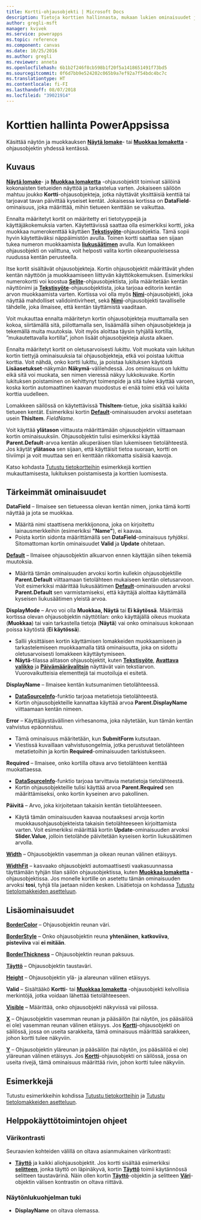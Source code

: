 ```yaml
---
title: Kortti-ohjausobjekti | Microsoft Docs
description: Tietoja korttien hallinnasta, mukaan lukien ominaisuudet ja esimerkkejä
author: gregli-msft
manager: kvivek
ms.service: powerapps
ms.topic: reference
ms.component: canvas
ms.date: 10/25/2016
ms.author: gregli
ms.reviewer: anneta
ms.openlocfilehash: 6b1b2f246f8cb598b1f20f5a1418651491f73bd5
ms.sourcegitcommit: 0f6d7bb9e524202c065b9a7ef92a7f54bdc4bc7c
ms.translationtype: HT
ms.contentlocale: fi-FI
ms.lasthandoff: 08/07/2018
ms.locfileid: "39021914"
---
```

# <a name="card-control-in-powerapps"></a>Korttien hallinta PowerAppsissa
Käsittää näytön ja muokkauksen **[Näytä lomake](control-form-detail.md)**- tai **[Muokkaa lomaketta](control-form-detail.md)** -ohjausobjektin yhdessä kentässä.

## <a name="description"></a>Kuvaus
**[Näytä lomake](control-form-detail.md)**- ja **[Muokkaa lomaketta](control-form-detail.md)** -ohjausobjektit toimivat säilöinä kokonaisten tietueiden näyttöä ja tarkastelua varten. Jokaiseen säilöön mahtuu joukko **Kortti**-ohjausobjekteja, jotka näyttävät yksittäisiä kenttiä tai tarjoavat tavan päivittää kyseiset kentät. Jokaisessa kortissa on **DataField**-ominaisuus, joka määrittää, mihin tietueen kenttään se vaikuttaa.  

Ennalta määritetyt kortit on määritetty eri tietotyyppejä ja käyttäjäkokemuksia varten.  Käytettävissä saattaa olla esimerkiksi kortti, joka muokkaa numerokenttää käyttäen **[Tekstisyöte](control-text-input.md)**-ohjausobjektia. Tämä sopii hyvin käytettäväksi näppäimistön avulla. Toinen kortti saattaa sen sijaan tukea numeron muokkaamista **[liukusäätimen](control-slider.md)** avulla. Kun lomakkeen ohjausobjekti on valittuna, voit helposti valita kortin oikeanpuoleisessa ruudussa kentän perusteella.

Itse kortit sisältävät ohjausobjekteja. Kortin ohjausobjektit määrittävät yhden kentän näyttöön ja muokkaamiseen liittyvän käyttökokemuksen. Esimerkiksi numerokortti voi koostua **[Selite](control-text-box.md)**-ohjausobjektista, jolla määritetään kentän näyttönimi ja **[Tekstisyöte](control-text-input.md)**-ohjausobjektista, joka tarjoaa editorin kentän arvon muokkaamista varten. Kortissa voi olla myös **[Nimi](control-text-box.md)**-ohjausobjekti, joka näyttää mahdolliset validointivirheet, sekä **[Nimi](control-text-box.md)**-ohjausobjekti tavalliselle tähdelle, joka ilmaisee, että kentän täyttämistä vaaditaan.

Voit mukauttaa ennalta määritetyn kortin ohjausobjekteja muuttamalla sen kokoa, siirtämällä sitä, piilottamalla sen, lisäämällä siihen ohjausobjekteja ja tekemällä muita muutoksia. Voit myös aloittaa täysin tyhjällä kortilla, ”mukautettavalla kortilla”, johon lisäät ohjausobjekteja alusta alkaen.

Ennalta määritetyt kortit on oletusarvoisesti *lukittu*. Voit muokata vain lukitun kortin tiettyjä ominaisuuksia tai ohjausobjekteja, etkä voi poistaa lukittua korttia. Voit nähdä, onko kortti lukittu, ja poistaa lukituksen käytöstä **Lisäasetukset**-näkymän **Näkymä**-välilehdessä. Jos ominaisuus on lukittu eikä sitä voi muokata, sen nimen vieressä näkyy lukkokuvake. Kortin lukituksen poistaminen on kehittynyt toimenpide ja sitä tulee käyttää varoen, koska kortin automaattinen kaavan muodostus ei enää toimi etkä voi lukita korttia uudelleen.

Lomakkeen säilössä on käytettävissä **ThisItem**-tietue, joka sisältää kaikki tietueen kentät.  Esimerkiksi kortin **[Default](properties-core.md)**-ominaisuuden arvoksi asetetaan usein **ThisItem**. *FieldName*.

Voit käyttää **ylätason** viittausta määrittämään ohjausobjektin viittaamaan kortin ominaisuuksiin.  Ohjausobjektin tulisi esimerkiksi käyttää **Parent.Default**-arvoa kentän alkuperäisen tilan lukemiseen tietolähteestä. Jos käytät **ylätasoa** sen sijaan, että käyttäisit tietoa suoraan, kortti on tiiviimpi ja voit muuttaa sen eri kenttään rikkomatta sisäisiä kaavoja.

Katso kohdasta [Tutustu tietokortteihin](../working-with-cards.md) esimerkkejä korttien mukauttamisesta, lukituksen poistamisesta ja korttien luomisesta.

## <a name="key-properties"></a>Tärkeimmät ominaisuudet
**DataField** – Ilmaisee sen tietueessa olevan kentän nimen, jonka tämä kortti näyttää ja jota se muokkaa.

* Määritä nimi staattisena merkkijonona, joka on kirjoitettu lainausmerkkeihin (esimerkiksi **"Name"**), ei kaavaa.
* Poista kortin sidonta määrittämällä sen **DataField**-ominaisuus *tyhjäksi*. Sitomattoman kortin ominaisuudet **Valid** ja **Update** ohitetaan.

**[Default](properties-core.md)** – Ilmaisee ohjausobjektin alkuarvon ennen käyttäjän siihen tekemiä muutoksia.

* Määritä tämän ominaisuuden arvoksi kortin kullekin ohjausobjektille **Parent.Default** viittaamaan tietolähteen mukaiseen kentän oletusarvoon. Voit esimerkiksi määrittää liukusäätimen **[Default](properties-core.md)**-ominaisuuden arvoksi **Parent.Default** sen varmistamiseksi, että käyttäjä aloittaa käyttämällä kyseisen liukusäätimen yleistä arvoa.

**DisplayMode** – Arvo voi olla **Muokkaa, Näytä** tai **Ei käytössä**. Määrittää kortissa olevan ohjausobjektin näyttötilan: onko käyttäjällä oikeus muokata (**Muokkaa**) tai vain tarkastella tietoja (**Näytä**) vai onko ominaisuus kokonaan poissa käytöstä (**Ei käytössä**).  

* Sallii yksittäisen kortin käyttämisen lomakkeiden muokkaamiseen ja tarkastelemiseen muokkaamalla tätä ominaisuutta, joka on sidottu oletusarvoisesti lomakkeen käyttäytymiseen.
* **Näytä**-tilassa alitason ohjausobjektit, kuten **[Tekstisyöte](control-text-input.md)**, **[Avattava valikko](control-drop-down.md)** ja **[Päivämäärävalitsin](control-date-picker.md)** näyttävät vain tekstiarvon. Vuorovaikutteisia elementtejä tai muotoiluja ei esitetä.

**DisplayName** – Ilmaisee kentän kutsumanimen tietolähteessä.

* **[DataSourceInfo](../functions/function-datasourceinfo.md)**-funktio tarjoaa metatietoja tietolähteestä.
* Kortin ohjausobjekteille kannattaa käyttää arvoa **Parent.DisplayName** viittaamaan kentän nimeen.

**Error** – Käyttäjäystävällinen virhesanoma, joka näytetään, kun tämän kentän vahvistus epäonnistuu.

* Tämä ominaisuus määritetään, kun **SubmitForm** kutsutaan.  
* Viestissä kuvaillaan vahvistusongelmia, jotka perustuvat tietolähteen metatietoihin ja kortin **Required**-ominaisuuden tarkistukseen.

**Required** – Ilmaisee, onko kortilla oltava arvo tietolähteen kenttää muokattaessa.

* **[DataSourceInfo](../functions/function-datasourceinfo.md)**-funktio tarjoaa tarvittavia metatietoja tietolähteestä.
* Kortin ohjausobjekteille tulisi käyttää arvoa **Parent.Required** sen määrittämiseksi, onko kortin kyseinen arvo pakollinen.

**Päivitä** – Arvo, joka kirjoitetaan takaisin kentän tietolähteeseen.

* Käytä tämän ominaisuuden kaavaa noutaaksesi arvoja kortin muokkausohjausobjekteista takaisin tietolähteeseen kirjoittamista varten. Voit esimerkiksi määrittää kortin **Update**-ominaisuuden arvoksi **Slider.Value**, jolloin tietolähde päivitetään kyseisen kortin liukusäätimen arvolla.

**[Width](properties-size-location.md)** – Ohjausobjektin vasemman ja oikean reunan välinen etäisyys.

**[WidthFit](properties-size-location.md)**  – kasvaako ohjausobjekti automaattisesti vaakasuunnassa täyttämään tyhjän tilan säilön ohjausobjektissa, kuten **[Muokkaa lomaketta](control-form-detail.md)** -ohjausobjektissa. Jos monelle kortille on asetettu tämän ominaisuuden arvoksi **tosi**, tyhjä tila jaetaan niiden kesken. Lisätietoja on kohdassa [Tutustu tietolomakkeiden asetteluun](../working-with-form-layout.md).

## <a name="additional-properties"></a>Lisäominaisuudet
**[BorderColor](properties-color-border.md)** – Ohjausobjektin reunan väri.

**[BorderStyle](properties-color-border.md)** – Onko ohjausobjektin reuna **yhtenäinen**, **katkoviiva**, **pisteviiva** vai **ei mitään**.

**[BorderThickness](properties-color-border.md)** – Ohjausobjektin reunan paksuus.

**[Täyttö](properties-color-border.md)** – Ohjausobjektin taustaväri.

**[Height](properties-size-location.md)** – Ohjausobjektin ylä- ja alareunan välinen etäisyys.

**Valid** – Sisältääkö **Kortti**- tai **[Muokkaa lomaketta](control-form-detail.md)** -ohjausobjekti kelvollisia merkintöjä, jotka voidaan lähettää tietolähteeseen.

**[Visible](properties-core.md)** – Määrittää, onko ohjausobjekti näkyvissä vai piilossa.

**[X](properties-size-location.md)** – Ohjausobjektin vasemman reunan ja pääsäilön (tai näytön, jos pääsäilöä ei ole) vasemman reunan välinen etäisyys. Jos **[Kortti](control-card.md)**-ohjausobjekti on säilössä, jossa on useita sarakkeita, tämä ominaisuus määrittää sarakkeen, johon kortti tulee näkyviin.

**[Y](properties-size-location.md)** – Ohjausobjektin yläreunan ja pääsäilön (tai näytön, jos pääsäilöä ei ole) yläreunan välinen etäisyys. Jos **[Kortti](control-card.md)**-ohjausobjekti on säilössä, jossa on useita rivejä, tämä ominaisuus määrittää rivin, johon kortti tulee näkyviin.

## <a name="examples"></a>Esimerkkejä
Tutustu esimerkkeihin kohdissa [Tutustu tietokortteihin](../working-with-cards.md) ja [Tutustu tietolomakkeiden asetteluun](../working-with-form-layout.md).


## <a name="accessibility-guidelines"></a>Helppokäyttötoimintojen ohjeet
### <a name="color-contrast"></a>Värikontrasti
Seuraavien kohteiden välillä on oltava asianmukainen värikontrasti:
* **[Täyttö](properties-color-border.md)**  ja kaikki aliohjausobjektit. Jos kortti sisältää esimerkiksi **[selitteen](control-text-box.md)**, jonka täyttö on läpinäkyvä, kortin **[Täyttö](properties-color-border.md)** toimii käytännössä selitteen taustavärinä. Näin ollen kortin **[Täyttö](properties-color-border.md)**-objektin ja selitteen **[Väri](properties-color-border.md)**-objektin välisen kontrastin on oltava riittävä.

### <a name="screen-reader-support"></a>Näytönlukuohjelman tuki
* **DisplayName** on oltava olemassa.
